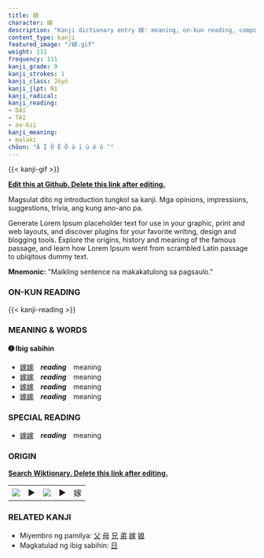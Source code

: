 ```yaml
---
title: 嫁
character: 嫁
description: "Kanji dictionary entry 嫁: meaning, on-kun reading, compounds, origin, related kanji"
content_type: kanji
featured_image: "/嫁.gif"
weight: 111
frequency: 111
kanji_grade: 9
kanji_strokes: 1
kanji_class: Jōyō
kanji_jlpt: N1
kanji_radical: 
kanji_reading: 
- DAI
- TAI
- oo-kii
kanji_meaning:
- malaki
chōon: "Ā Ī Ū Ē Ō ā ī ū ē ō ’"
---
```

[//]: # (Don't edit the line below. Kanji animated GIF code is automatically generated.)
{{< kanji-gif >}}

[//]: # (Edit below this line.)

**[Edit this at Github. Delete this link after editing.](https://github.com/tim0g/tim/tree/main/content/kanji/嫁/index.md)**

Magsulat dito ng introduction tungkol sa kanji. Mga opinions, impressions, suggestions, trivia, ang kung ano-ano pa.

Generate Lorem Ipsum placeholder text for use in your graphic, print and web layouts, and discover plugins for your favorite writing, design and blogging tools. Explore the origins, history and meaning of the famous passage, and learn how Lorem Ipsum went from scrambled Latin passage to ubiqitous dummy text.
 
**Mnemonic:** "Maikling sentence na makakatulong sa pagsaulo."

### ON-KUN READING

[//]: # (Don't edit the line below. ON-KUN READING code is automatically generated.)
{{< kanji-reading >}}

### MEANING & WORDS

#### ➊ **Ibig sabihin**
  - [嫁](../嫁)[嫁](../嫁)　***reading***　meaning
  - [嫁](../嫁)[嫁](../嫁)　***reading***　meaning
  - [嫁](../嫁)[嫁](../嫁)　***reading***　meaning
  - [嫁](../嫁)[嫁](../嫁)　***reading***　meaning

### SPECIAL READING
  - [嫁](../嫁)[嫁](../嫁)　***reading***　meaning

### ORIGIN

**[Search Wiktionary. Delete this link after editing.](https://wiktionary.org/wiki/嫁)**
<table class="kanji-table"><tr><td>
<img src="60px-嫁-bronze.svg.png">
</td><td>▶</td><td>
<img src="60px-嫁-oracle.svg.png">
</td><td>▶</td>
<td class="kanji-origin">嫁</td>
</tr></table>

### RELATED KANJI
- Miyembro ng pamilya: [父](../父) [母](../母) [兄](../兄) [弟](../弟) [嫁](../嫁) [娘](../娘)
- Magkatulad ng ibig sabihin: [日](../日)
